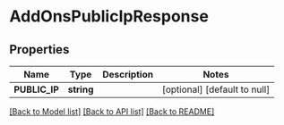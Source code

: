 # AddOnsPublicIpResponse

## Properties
Name | Type | Description | Notes
------------ | ------------- | ------------- | -------------
**PUBLIC_IP** | **string** |  | [optional] [default to null]

[[Back to Model list]](../README.md#documentation-for-models) [[Back to API list]](../README.md#documentation-for-api-endpoints) [[Back to README]](../README.md)

